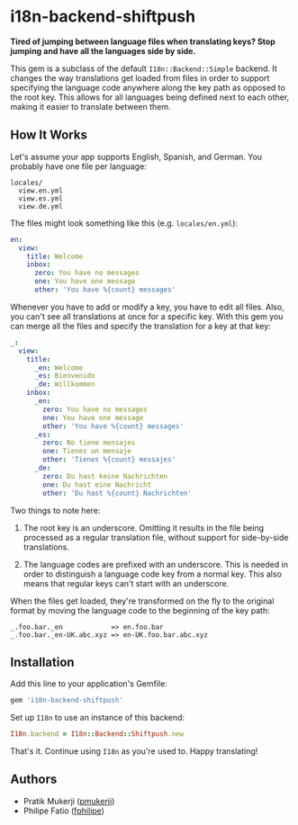 # i18n-backend-shiftpush

**Tired of jumping between language files when translating keys? Stop jumping
and have all the languages side by side.**

This gem is a subclass of the default `I18n::Backend::Simple` backend. It
changes the way translations get loaded from files in order to support
specifying the language code anywhere along the key path as opposed to the root
key. This allows for all languages being defined next to each other,
making it easier to translate between them.

## How It Works

Let's assume your app supports English, Spanish, and German. You probably have
one file per language:

```
locales/
  view.en.yml
  view.es.yml
  view.de.yml
```

The files might look something like this (e.g. `locales/en.yml`):

```yaml
en:
  view:
    title: Welcome
    inbox:
      zero: You have no messages
      one: You have one message
      other: 'You have %{count} messages'
```

Whenever you have to add or modify a key, you have to edit all files. Also, you
can't see all translations at once for a specific key. With this gem you can
merge all the files and specify the translation for a key at that key:

```yaml
_:
  view:
    title:
      _en: Welcome
      _es: Bienvenido
      _de: Willkommen
    inbox:
      _en:
        zero: You have no messages
        one: You have one message
        other: 'You have %{count} messages'
      _es:
        zero: No tiene mensajes
        one: Tienes un mensaje
        other: 'Tienes %{count} messajes'
      _de:
        zero: Du hast keine Nachrichten
        one: Du hast eine Nachricht
        other: 'Du hast %{count} Nachrichten'
```

Two things to note here:

1. The root key is an underscore. Omitting it results in the file being
   processed as a regular translation file, without support for side-by-side
   translations.

2. The language codes are prefixed with an underscore. This is needed in order
   to distinguish a language code key from a normal key. This also means that
   regular keys can't start with an underscore.

When the files get loaded, they're transformed on the fly to the original format
by moving the language code to the beginning of the key path:

```
_.foo.bar._en            => en.foo.bar
_.foo.bar._en-UK.abc.xyz => en-UK.foo.bar.abc.xyz
```

## Installation

Add this line to your application's Gemfile:

```ruby
gem 'i18n-backend-shiftpush'
```

Set up `I18n` to use an instance of this backend:

```ruby
I18n.backend = I18n::Backend::Shiftpush.new
```

That's it. Continue using `I18n` as you're used to. Happy translating!

## Authors

- Pratik Mukerji ([pmukerji](https://github.com/pmukerji))
- Philipe Fatio ([fphilipe](https://github.com/fphilipe))
